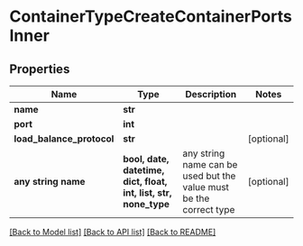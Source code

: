 # ContainerTypeCreateContainerPortsInner


## Properties
Name | Type | Description | Notes
------------ | ------------- | ------------- | -------------
**name** | **str** |  | 
**port** | **int** |  | 
**load_balance_protocol** | **str** |  | [optional] 
**any string name** | **bool, date, datetime, dict, float, int, list, str, none_type** | any string name can be used but the value must be the correct type | [optional]

[[Back to Model list]](../README.md#documentation-for-models) [[Back to API list]](../README.md#documentation-for-api-endpoints) [[Back to README]](../README.md)


